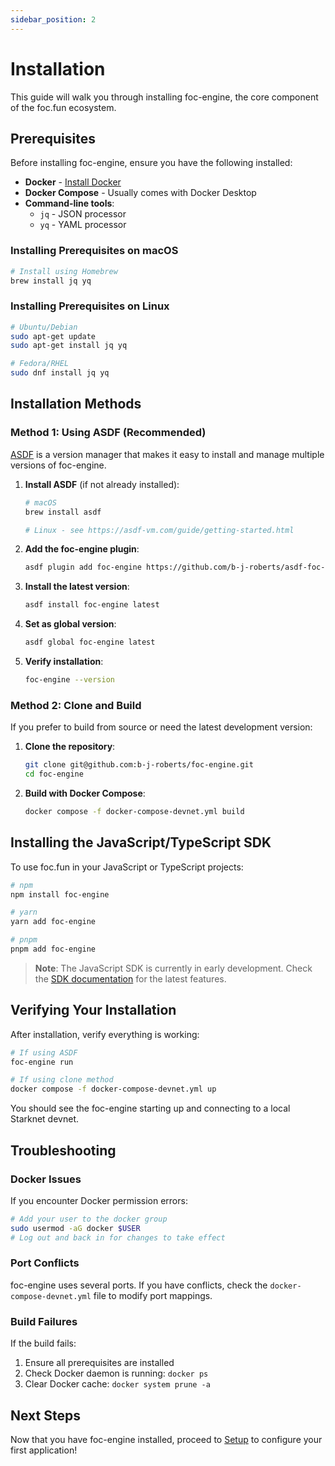 ```yaml
---
sidebar_position: 2
---
```


# Installation

This guide will walk you through installing foc-engine, the core component of the foc.fun ecosystem.

## Prerequisites

Before installing foc-engine, ensure you have the following installed:

- **Docker** - [Install Docker](https://docs.docker.com/get-docker/)
- **Docker Compose** - Usually comes with Docker Desktop
- **Command-line tools**:
  - `jq` - JSON processor
  - `yq` - YAML processor

### Installing Prerequisites on macOS

```bash
# Install using Homebrew
brew install jq yq
```

### Installing Prerequisites on Linux

```bash
# Ubuntu/Debian
sudo apt-get update
sudo apt-get install jq yq

# Fedora/RHEL
sudo dnf install jq yq
```

## Installation Methods

### Method 1: Using ASDF (Recommended)

[ASDF](https://asdf-vm.com/) is a version manager that makes it easy to install and manage multiple versions of foc-engine.

1. **Install ASDF** (if not already installed):
   ```bash
   # macOS
   brew install asdf
   
   # Linux - see https://asdf-vm.com/guide/getting-started.html
   ```

2. **Add the foc-engine plugin**:
   ```bash
   asdf plugin add foc-engine https://github.com/b-j-roberts/asdf-foc-engine.git
   ```

3. **Install the latest version**:
   ```bash
   asdf install foc-engine latest
   ```

4. **Set as global version**:
   ```bash
   asdf global foc-engine latest
   ```

5. **Verify installation**:
   ```bash
   foc-engine --version
   ```

### Method 2: Clone and Build

If you prefer to build from source or need the latest development version:

1. **Clone the repository**:
   ```bash
   git clone git@github.com:b-j-roberts/foc-engine.git
   cd foc-engine
   ```

2. **Build with Docker Compose**:
   ```bash
   docker compose -f docker-compose-devnet.yml build
   ```

## Installing the JavaScript/TypeScript SDK

To use foc.fun in your JavaScript or TypeScript projects:

```bash
# npm
npm install foc-engine

# yarn
yarn add foc-engine

# pnpm
pnpm add foc-engine
```

> **Note**: The JavaScript SDK is currently in early development. Check the [SDK documentation](../sdks/js-ts) for the latest features.

## Verifying Your Installation

After installation, verify everything is working:

```bash
# If using ASDF
foc-engine run

# If using clone method
docker compose -f docker-compose-devnet.yml up
```

You should see the foc-engine starting up and connecting to a local Starknet devnet.

## Troubleshooting

### Docker Issues

If you encounter Docker permission errors:
```bash
# Add your user to the docker group
sudo usermod -aG docker $USER
# Log out and back in for changes to take effect
```

### Port Conflicts

foc-engine uses several ports. If you have conflicts, check the `docker-compose-devnet.yml` file to modify port mappings.

### Build Failures

If the build fails:
1. Ensure all prerequisites are installed
2. Check Docker daemon is running: `docker ps`
3. Clear Docker cache: `docker system prune -a`

## Next Steps

Now that you have foc-engine installed, proceed to [Setup](./setup) to configure your first application!